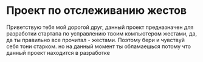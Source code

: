 # Проект по отслеживанию жестов

Приветствую тебя мой дорогой друг, данный проект предназначен для разработки стартапа
по усправлению твоим компьютером жестами, да, да ты правильно все прочитал - жестами.
Поэтому бери и чувствуй себя тони старком. но на данный момент ты обламаешься потому что 
данный проект находится в разработке

